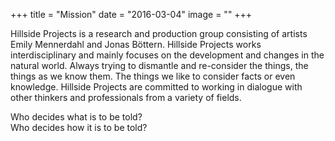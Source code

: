 +++
title = "Mission"
date = "2016-03-04"
image = ""
+++

Hillside Projects is a research and production group consisting of artists Emily Mennerdahl and Jonas Böttern. Hillside Projects works interdisciplinary and mainly focuses on the development and changes in the natural world. Always trying to dismantle and re-consider the things, the things as we know them. The things we like to consider facts or even knowledge. Hillside Projects are committed to working in dialogue with other thinkers and professionals from a variety of fields.

Who decides what is to be told?<br/>
Who decides how it is to be told?
